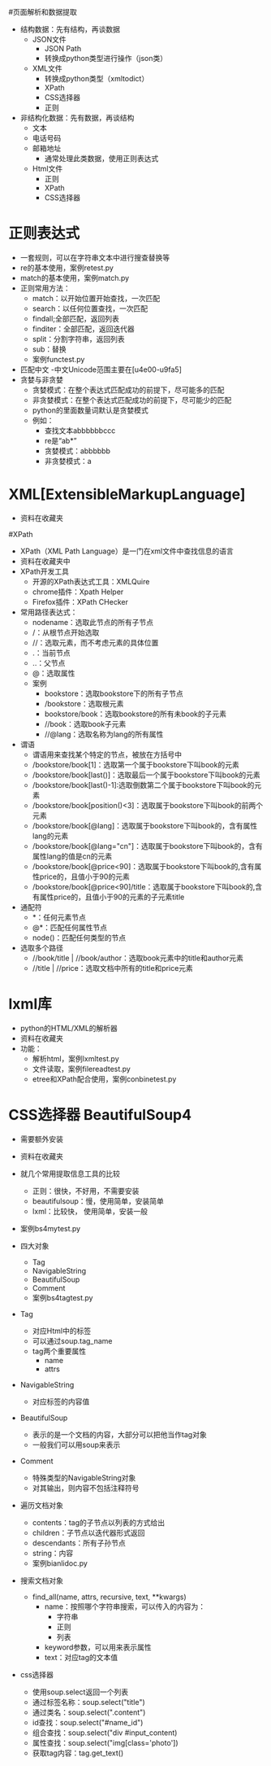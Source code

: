 #页面解析和数据提取
- 结构数据：先有结构，再谈数据
    - JSON文件
        - JSON Path
        - 转换成python类型进行操作（json类）
    - XML文件 
        - 转换成python类型（xmltodict）
        - XPath
        - CSS选择器
        - 正则
- 非结构化数据：先有数据，再谈结构
    - 文本
    - 电话号码
    - 邮箱地址
        - 通常处理此类数据，使用正则表达式
    - Html文件
        - 正则
        - XPath
        - CSS选择器

# 正则表达式
- 一套规则，可以在字符串文本中进行搜查替换等
- re的基本使用，案例retest.py
- match的基本使用，案例match.py
- 正则常用方法：
    - match：以开始位置开始查找，一次匹配
    - search：以任何位置查找，一次匹配
    - findall;全部匹配，返回列表
    - finditer：全部匹配，返回迭代器
    - split：分割字符串，返回列表
    - sub：替换
    - 案例functest.py
- 匹配中文
    -中文Unicode范围主要在[u4e00-u9fa5]
- 贪婪与非贪婪
    - 贪婪模式：在整个表达式匹配成功的前提下，尽可能多的匹配
    - 非贪婪模式：在整个表达式匹配成功的前提下，尽可能少的匹配
    - python的里面数量词默认是贪婪模式
    - 例如：
        - 查找文本abbbbbbccc
        - re是“ab*”
        - 贪婪模式：abbbbbb
        - 非贪婪模式：a
        
# XML[ExtensibleMarkupLanguage]
- 资料在收藏夹

#XPath
- XPath（XML Path Language）是一门在xml文件中查找信息的语言
- 资料在收藏夹中
- XPath开发工具
    - 开源的XPath表达式工具：XMLQuire
    - chrome插件：Xpath Helper
    - Firefox插件：XPath CHecker
- 常用路径表达式：
    - nodename：选取此节点的所有子节点
    - /：从根节点开始选取
    - //：选取元素，而不考虑元素的具体位置
    - .：当前节点
    - ..：父节点
    - @：选取属性
    - 案例
        - bookstore：选取bookstore下的所有子节点
        - /bookstore：选取根元素
        - bookstore/book：选取bookstore的所有未book的子元素
        - //book：选取book子元素
        - //@lang：选取名称为lang的所有属性
- 谓语
    - 谓语用来查找某个特定的节点，被放在方括号中
    - /bookstore/book[1]：选取第一个属于bookstore下叫book的元素
    - /bookstore/book[last()]：选取最后一个属于bookstore下叫book的元素
    - /bookstore/book[last()-1]:选取倒数第二个属于bookstore下叫book的元素
    - /bookstore/book[position()<3]：选取属于bookstore下叫book的前两个元素
    - /bookstore/book[@lang]：选取属于bookstore下叫book的，含有属性lang的元素
    - /bookstore/book[@lang="cn"]：选取属于bookstore下叫book的，含有属性lang的值是cn的元素
    - /bookstore/book[@price<90]：选取属于bookstore下叫book的,含有属性price的，且值小于90的元素
    - /bookstore/book[@price<90]/title：选取属于bookstore下叫book的,含有属性price的，且值小于90的元素的子元素title
- 通配符
    - *：任何元素节点
    - @*：匹配任何属性节点
    - node()：匹配任何类型的节点
- 选取多个路径
    - //book/title | //book/author：选取book元素中的title和author元素
    - //title | //price：选取文档中所有的title和price元素

# lxml库
- python的HTML/XML的解析器
- 资料在收藏夹
- 功能：
    - 解析html，案例lxmltest.py
    - 文件读取，案例filereadtest.py
    - etree和XPath配合使用，案例conbinetest.py
# CSS选择器 BeautifulSoup4
- 需要额外安装
- 资料在收藏夹
- 就几个常用提取信息工具的比较
    - 正则：很快，不好用，不需要安装
    - beautifulsoup：慢，使用简单，安装简单
    - lxml：比较快， 使用简单，安装一般
- 案例bs4mytest.py
- 四大对象
    - Tag
    - NavigableString
    - BeautifulSoup
    - Comment
    - 案例bs4tagtest.py
- Tag 
    - 对应Html中的标签
    - 可以通过soup.tag_name
    - tag两个重要属性
        - name
        - attrs
- NavigableString
    - 对应标签的内容值
- BeautifulSoup
    - 表示的是一个文档的内容，大部分可以把他当作tag对象
    - 一般我们可以用soup来表示
- Comment
    - 特殊类型的NavigableString对象
    - 对其输出，则内容不包括注释符号
    
- 遍历文档对象
    - contents：tag的子节点以列表的方式给出
    - children：子节点以迭代器形式返回
    - descendants：所有子孙节点
    - string：内容
    - 案例bianlidoc.py
- 搜索文档对象
    - find_all(name, attrs, recursive, text, **kwargs)
        - name：按照哪个字符串搜索，可以传入的内容为：
            - 字符串
            - 正则
            - 列表
        - keyword参数，可以用来表示属性
        - text：对应tag的文本值
        
- css选择器
    - 使用soup.select返回一个列表
    - 通过标签名称：soup.select("title")
    - 通过类名：soup.select(".content")
    - id查找：soup.select("#name_id")
    - 组合查找：soup.select("div #input_content)
    - 属性查找：soup.select("img[class='photo'])
    - 获取tag内容：tag.get_text()
